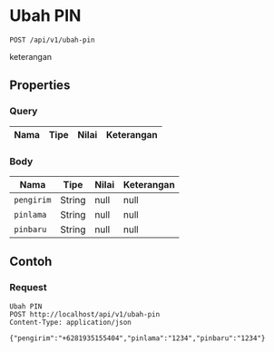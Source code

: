 # Ubah PIN
```http
POST /api/v1/ubah-pin
```
keterangan
## Properties
### Query
Nama | Tipe | Nilai | Keterangan
--- | --- | --- | ---
### Body
Nama | Tipe | Nilai | Keterangan
--- | --- | --- | ---
<code>pengirim</code> | String | null | null
<code>pinlama</code> | String | null | null
<code>pinbaru</code> | String | null | null
## Contoh
### Request
```http
Ubah PIN
POST http://localhost/api/v1/ubah-pin
Content-Type: application/json

{"pengirim":"+6281935155404","pinlama":"1234","pinbaru":"1234"}
```
